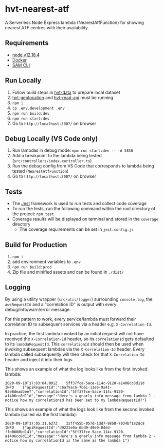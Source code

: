 # hvt-nearest-atf

A Serverless Node Express lambda (NearestAtfFunction) for showing nearest ATF centres with their availability.


## Requirements

- [node v12.18.4](https://nodejs.org/en/download/releases/)
- [Docker](https://www.docker.com/get-started)
- [SAM CLI](https://docs.aws.amazon.com/serverless-application-model/latest/developerguide/serverless-sam-cli-install.html)


## Run Locally

1. Follow build steps in [hvt-data](https://gitlab.motdev.org.uk/hvtesting/hvt-data/) to prepare local dataset
1. [hvt-geolocation](https://gitlab.motdev.org.uk/hvtesting/hvt-geolocation/) and [hvt-read-api](https://gitlab.motdev.org.uk/hvtesting/hvt-read-api/) must be running
1. `npm i`
1. `cp .env.development .env`
1. `npm run build:dev`
1. `npm run start:dev`
1. Go to `http://localhost:3007/` on browser


## Debug Locally (VS Code only)

1. Run lambdas in debug mode: `npm run start:dev -- -d 5858`
1. Add a breakpoint to the lambda being tested (`src/controllers/index.controller.ts`)
1. Run the debug config from VS Code that corresponds to lambda being tested (`NearestAtfFunction`)
1. Go to `http://localhost:3007/` on browser


## Tests

- The [Jest](https://jestjs.io/) framework is used to run tests and collect code coverage
- To run the tests, run the following command within the root directory of the project: `npm test`
- Coverage results will be displayed on terminal and stored in the `coverage` directory
    - The coverage requirements can be set in `jest.config.js`


## Build for Production

1. `npm i`
1. add environment variables to `.env`
1. `npm run build:prod`
1.  Zip file and minified assets and can be found in `./dist/`


## Logging

By using a utility wrapper (`src/util/logger`) surrounding `console.log`, the `awsRequestId` and a "correlation ID" is output with every debug/info/warn/error message.

For this pattern to work, every service/lambda must forward their correlation ID to subsequent services via a header e.g. `X-Correlation-Id`. 

In practice, the first lambda invoked by an initial request will not have received the `X-Correlation-Id` header, so its `correlationId` gets defaulted to its `lambdaRequestId`.
This `correlationId` should then be used when invoking subsequent lambdas via the `X-Correlation-Id` header.
Every lambda called subsequently will then check for that `X-Correlation-Id` header and inject it into their logs.

This shows an example of what the log looks like from the first invoked lambda:
```
2020-09-10T17:03:04.891Z	5ff37fce-5ace-114c-9120-a1406cc8d11d	INFO	{"apiRequestId":"c6af9ac6-7b61-11e6-9a41-93e8deadbeef","correlationId":"5ff37fce-5ace-114c-9120-a1406cc8d11d","message":"Here's a gnarly info message from lambda 1 - notice how my correlationId has been set to my lambdaRequestId?"}
```
This shows an example of what the logs look like from the second invoked lambda (called via the first lambda):
```
2020-09-10T17:05:31.627Z	32ff455b-057d-1dd7-98b8-7034bf182dc8	INFO	{"apiRequestId":"d9222e0a-6bd9-49e0-84dd-ffe0680bd141","correlationId":"5ff37fce-5ace-114c-9120-a1406cc8d11d","message":"Here's a gnarly info message from lambda 2 - notice how my correlationId is the same as the lambda 1"}
```
